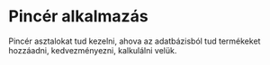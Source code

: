 # Pincér alkalmazás
Pincér asztalokat tud kezelni, ahova az adatbázisból tud termékeket hozzáadni, kedvezményezni, kalkulálni velük.
